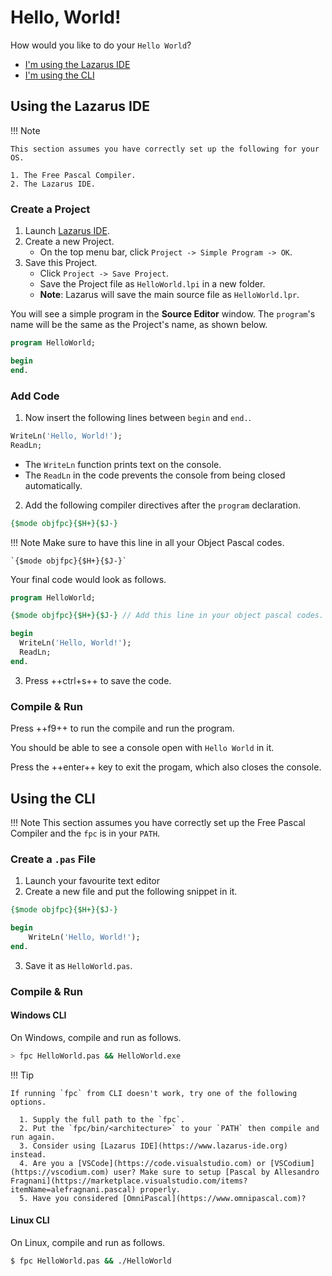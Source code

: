 # Hello, World! 

How would you like to do your `Hello World`?

- [I'm using the Lazarus IDE](#using-the-lazarus-ide)
- [I'm using the CLI](#using-the-cli)

## Using the Lazarus IDE

!!! Note

    This section assumes you have correctly set up the following for your OS.

    1. The Free Pascal Compiler.
    2. The Lazarus IDE.

### Create a Project

1. Launch [Lazarus IDE](https://www.lazarus-ide.org).
2. Create a new Project.
      - On the top menu bar, click `Project -> Simple Program -> OK`.
3. Save this Project.
      - Click `Project -> Save Project`. 
      - Save the Project file as `HelloWorld.lpi` in a new folder. 
      - **Note**: Lazarus will save the main source file as `HelloWorld.lpr`.

You will see a simple program in the **Source Editor** window. The `program`'s name will be the same as the Project's name, as shown below.

```pascal linenums="1"
program HelloWorld;

begin
end.
```

### Add Code

1. Now insert the following lines between `begin` and `end.`.

```pascal
WriteLn('Hello, World!');
ReadLn;
```

- The `WriteLn` function prints text on the console.
- The `ReadLn` in the code prevents the console from being closed automatically.


2. Add the following compiler directives after the `program` declaration. 

```pascal
{$mode objfpc}{$H+}{$J-}
```

!!! Note
    Make sure to have this line in all your Object Pascal codes.

    `{$mode objfpc}{$H+}{$J-}`

Your final code would look as follows.

```pascal hl_lines="3 6 7" linenums="1"
program HelloWorld;

{$mode objfpc}{$H+}{$J-} // Add this line in your object pascal codes.

begin
  WriteLn('Hello, World!');
  ReadLn;
end.
```

3. Press ++ctrl+s++ to save the code.

### Compile & Run

Press ++f9++ to run the compile and run the program.

You should be able to see a console open with `Hello World` in it.

Press the ++enter++ key to exit the progam, which also closes the console.


## Using the CLI

!!! Note
    This section assumes you have correctly set up the Free Pascal Compiler and the `fpc` is in your `PATH`. 

### Create a `.pas` File

1. Launch your favourite text editor
2. Create a new file and put the following snippet in it.

```pascal linenums="1"
{$mode objfpc}{$H+}{$J-} 

begin
    WriteLn('Hello, World!');
end.
```

3. Save it as `HelloWorld.pas`.

### Compile & Run

#### Windows CLI

On Windows, compile and run as follows.

```bash
> fpc HelloWorld.pas && HelloWorld.exe
```

!!! Tip

    If running `fpc` from CLI doesn't work, try one of the following options.

      1. Supply the full path to the `fpc`.
      2. Put the `fpc/bin/<architecture>` to your `PATH` then compile and run again.
      3. Consider using [Lazarus IDE](https://www.lazarus-ide.org) instead.
      4. Are you a [VSCode](https://code.visualstudio.com) or [VSCodium](https://vscodium.com) user? Make sure to setup [Pascal by Allesandro Fragnani](https://marketplace.visualstudio.com/items?itemName=alefragnani.pascal) properly.
      5. Have you considered [OmniPascal](https://www.omnipascal.com)?

#### Linux CLI

On Linux, compile and run as follows.

```bash
$ fpc HelloWorld.pas && ./HelloWorld
```